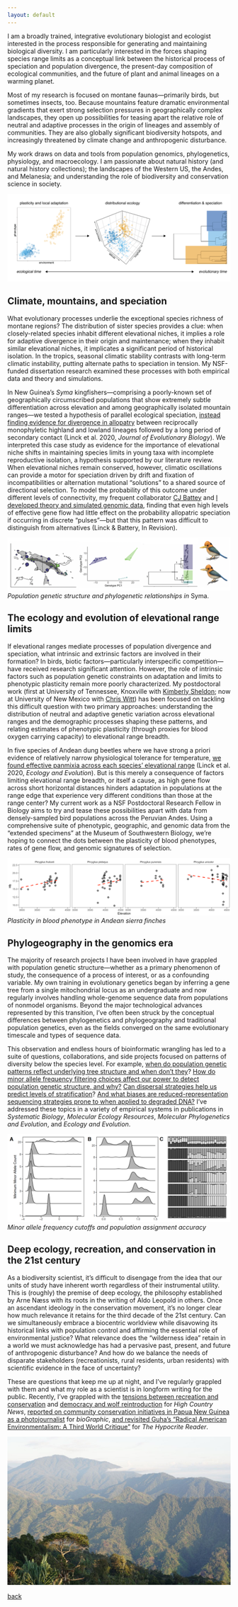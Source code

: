 ```yaml
---
layout: default
---
```


I am a broadly trained, integrative evolutionary biologist and ecologist interested in the process responsible for generating and maintaining biological diversity. I am particularly interested in the forces shaping species range limits as a conceptual link between the historical process of speciation and population divergence, the present-day composition of ecological communities, and the future of plant and animal lineages on a warming planet.  

Most of my research is focused on montane faunas—primarily birds, but sometimes insects, too. Because mountains feature dramatic environmental gradients that exert strong selection pressures in geographically complex landscapes, they open up possibilities for teasing apart the relative role of neutral and adaptive processes in the origin of lineages and assembly of communities. They are also globally significant biodiversity hotspots, and increasingly threatened by climate change and anthropogenic disturbance.

My work draws on data and tools from population genomics, phylogenetics, physiology, and macroecology. I am passionate about natural history (and natural history collections); the landscapes of the Western US, the Andes, and Melanesia; and understanding the role of biodiversity and conservation science in society.

![](/images/conceptual_figure-01.png)

## Climate, mountains, and speciation

What evolutionary processes underlie the exceptional species richness of montane regions? The distribution of sister species provides a clue: when closely-related species inhabit different elevational niches, it implies a role for adaptive divergence in their origin and maintenance; when they inhabit similar elevational niches, it implicates a significant period of historical isolation. In the tropics, seasonal climatic stability contrasts with long-term climatic instability, putting alternate paths to speciation in tension. My NSF-funded dissertation research examined these processes with both empirical data and theory and simulations.

In New Guinea’s *Syma* kingfishers—comprising a poorly-known set of geographically circumscribed populations that show extremely subtle differentiation across elevation and among geographically isolated mountain ranges—we tested a hypothesis of parallel ecological speciation, [instead finding evidence for divergence in allopatry](https://doi.org/10.1111/jeb.13698) between reciprocally monophyletic highland and lowland lineages followed by a long period of secondary contact (Linck et al. 2020, *Journal of Evolutionary Biology*). We interpreted this case study as evidence for the importance of elevational niche shifts in maintaining species limits in young taxa with incomplete reproductive isolation, a hypothesis supported by our literature review. When elevational niches remain conserved, however, climatic oscillations can provide a motor for speciation driven by drift and fixation of incompatibilities or alternation mutational “solutions” to a shared source of directional selection. To model the probability of this outcome under different levels of connectivity, my frequent collaborator [CJ Battey](http://cjbattey.com/) and [I developed theory and simulated genomic data](https://doi.org/10.1101/758664), finding that even high levels of effective gene flow had little effect on the probability allopatric speciation if occurring in discrete “pulses”—but that this pattern was difficult to distinguish from alternatives (Linck & Battery, In Revision).

![](/images/syma_banner.png)
*Population genetic structure and phylogenetic relationships in* Syma.

## The ecology and evolution of elevational range limits

If elevational ranges mediate processes of population divergence and speciation, what intrinsic and extrinsic factors are involved in their formation? In birds, biotic factors—particularly interspecific competition—have received research significant attention. However, the role of intrinsic factors such as population genetic constraints on adaptation and limits to phenotypic plasticity remain more poorly characterized. My postdoctoral work (first at University of Tennessee, Knoxville with [Kimberly Sheldon](http://www.biogeographyresearch.org/); now at University of New Mexico with [Chris Witt](https://www.unmornithology.org/)) has been focused on tackling this difficult question with two primary approaches: understanding the distribution of neutral and adaptive genetic variation across elevational ranges and the demographic processes shaping these patterns, and relating estimates of phenotypic plasticity (through proxies for blood oxygen carrying capacity) to elevational range breadth.  

In five species of Andean dung beetles where we have strong a priori evidence of relatively narrow physiological tolerance for temperature, [we found effective panmixia across each species’ elevational range](https://doi.org/10.1002/ece3.6185) (Linck et al. 2020, *Ecology and Evolution*). But is this merely a consequence of factors limiting elevational range breadth, or itself a cause, as high gene flow across short horizontal distances hinders adaptation in populations at the range edge that experience very different conditions than those at the range center? My current work as a NSF Postdoctoral Research Fellow in Biology aims to try and tease these possibilities apart with data from densely-sampled bird populations across the Peruvian Andes. Using a comprehensive suite of phenotypic, geographic, and genomic data from the “extended specimens” at the Museum of Southwestern Biology, we’re hoping to connect the dots between the plasticity of blood phenotypes, rates of gene flow, and genomic signatures of selection.

![](/images/plasticity.png)
*Plasticity in blood phenotype in Andean sierra finches*

## Phylogeography in the genomics era

The majority of research projects I have been involved in have grappled with population genetic structure—whether as a primary phenomenon of study, the consequence of a process of interest, or as a confounding variable. My own training in evolutionary genetics began by inferring a gene tree from a single mitochondrial locus as an undergraduate and now regularly involves handling whole-genome sequence data from populations of nonmodel organisms. Beyond the major technological advances represented by this transition, I’ve often been struck by the conceptual differences between phylogenetics and phylogeography and traditional population genetics, even as the fields converged on the same evolutionary timescale and types of sequence data.

This observation and endless hours of bioinformatic wrangling has led to a suite of questions, collaborations, and side projects focused on patterns of diversity below the species level. For example, [when do population genetic patterns reflect underlying tree structure and when don’t they](https://doi.org/10.1093/sysbio/syz027)? [How do minor allele frequency filtering choices affect our power to detect population genetic structure, and why?](https://doi.org/10.1111/1755-0998.12995) [Can dispersal strategies help us predict levels of stratification](https://doi.org/10.1016/j.ympev.2015.08.018)? [And what biases are reduced-representation sequencing strategies prone to when applied to degraded DNA?](https://doi.org/10.1002/ece3.3065) I’ve addressed these topics in a variety of empirical systems in publications in *Systematic Biology*, *Molecular Ecology Resources*, *Molecular Phylogenetics and Evolution*, and *Ecology and Evolution*.

![](/images/structure.png)
*Minor allele frequency cutoffs and population assignment accuracy*

## Deep ecology, recreation, and conservation in the 21st century

As a biodiversity scientist, it’s difficult to disengage from the idea that our units of study have inherent worth regardless of their instrumental utility. This is (roughly) the premise of deep ecology, the philosophy established by Arne Næss with its roots in the writing of Aldo Leopold in others. Once an ascendant ideology in the conservation movement, it’s no longer clear how much relevance it retains for the third decade of the 21st century. Can we simultaneously embrace a biocentric worldview while disavowing its historical links with population control and affirming the essential role of environmental justice? What relevance does the “wilderness idea” retain in a world we must acknowledge has had a pervasive past, present, and future of anthropogenic disturbance? And how do we balance the needs of disparate stakeholders (recreationists, rural residents, urban residents) with scientific evidence in the face of uncertainty?

These are questions that keep me up at night, and I’ve regularly grappled with them and what my role as a scientist is in longform writing for the public. Recently, I’ve grappled with the [tensions between recreation and conservation](https://www.hcn.org/issues/50.8/recreation-your-stoke-wont-save-us) and [democracy and wolf reintroduction](https://www.hcn.org/issues/52.3/south-wolves-colorado-throws-wolves-to-the-vote) for *High Country News*, [reported on community conservation initiatives in Papua New Guinea as a photojournalist](https://www.biographic.com/where-the-rainforest-meets-the-road/) for *bioGraphic*, [and revisited Guha’s “Radical American Environmentalism: A Third World Critique”](http://hypocritereader.com/69/title) for *The Hypocrite Reader*.

![](/images/bismark.jpg)  

[back](./)
